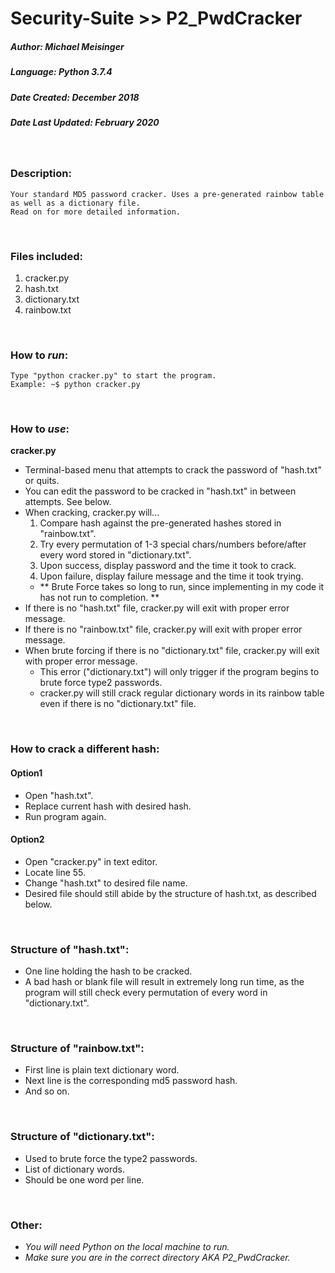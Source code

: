 # Security-Suite >> P2_PwdCracker
##### Author: Michael Meisinger
##### Language: Python 3.7.4
##### Date Created: December 2018
##### Date Last Updated: February 2020

<br/>

### Description:
    Your standard MD5 password cracker. Uses a pre-generated rainbow table as well as a dictionary file.
    Read on for more detailed information.

<br/>

### Files included:
1. cracker.py
1. hash.txt
1. dictionary.txt
1. rainbow.txt

<br/>

### How to *run*:
    Type "python cracker.py" to start the program.
    Example: ~$ python cracker.py

<br/>

### How to *use*:

**cracker.py**
* Terminal-based menu that attempts to crack the password of "hash.txt" or quits.
* You can edit the password to be cracked in "hash.txt" in between attempts. See below.
* When cracking, cracker.py will...
  1. Compare hash against the pre-generated hashes stored in "rainbow.txt".
  1. Try every permutation of 1-3 special chars/numbers before/after every word stored in "dictionary.txt".
  1. Upon success, display password and the time it took to crack.
  1. Upon failure, display failure message and the time it took trying.
  * ** Brute Force takes so long to run, since implementing in my code it has not run to completion. **
* If there is no "hash.txt" file, cracker.py will exit with proper error message.
* If there is no "rainbow.txt" file, cracker.py will exit with proper error message.
* When brute forcing if there is no "dictionary.txt" file, cracker.py will exit with proper error message.
  * This error ("dictionary.txt") will only trigger if the program begins to brute force type2 passwords.
  * cracker.py will still crack regular dictionary words in its rainbow table even if there is no "dictionary.txt" file.
		
<br/>

### How to crack a different hash:
#### Option1
* Open "hash.txt".
* Replace current hash with desired hash.
* Run program again.
#### Option2
* Open "cracker.py" in text editor.
* Locate line 55.
* Change "hash.txt" to desired file name.
* Desired file should still abide by the structure of hash.txt, as described below.

<br/>
		
### Structure of "hash.txt":
* One line holding the hash to be cracked.
* A bad hash or blank file will result in extremely long run time, as the program will still check every permutation of every word in "dictionary.txt".

<br/>

### Structure of "rainbow.txt":
* First line is plain text dictionary word.
* Next line is the corresponding md5 password hash.
* And so on.

<br/>

### Structure of "dictionary.txt":
* Used to brute force the type2 passwords.
* List of dictionary words.
* Should be one word per line.

<br/>

### Other:
* *You will need Python on the local machine to run.*
* *Make sure you are in the correct directory AKA P2_PwdCracker.*
